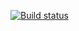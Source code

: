 [![Build status](https://ci.appveyor.com/api/projects/status/9n551lcff2kyq2x0?svg=true)](https://ci.appveyor.com/project/yooyklon/dom-2)
